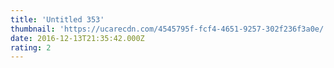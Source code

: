 ```yaml
---
title: 'Untitled 353'
thumbnail: 'https://ucarecdn.com/4545795f-fcf4-4651-9257-302f236f3a0e/'
date: 2016-12-13T21:35:42.000Z
rating: 2
---
```

